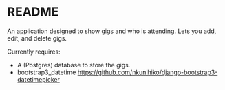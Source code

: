 # README #

An application designed to show gigs and who is attending. Lets you add, edit, and delete gigs.

Currently requires:

- A (Postgres) database to store the gigs.
- bootstrap3_datetime https://github.com/nkunihiko/django-bootstrap3-datetimepicker